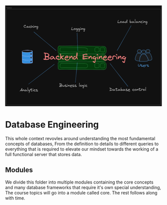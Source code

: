 ![The Backend - Backend Engineering - Banner](../assets/backend/backend.png)  

# Database Engineering

This whole context revovles around understanding the most fundamental concepts of databases, From the definition to details to different queries to everything that is required to elevate our mindset towards the working of a full functional server that stores data.

## Modules 

We divide this folder into multiple modules containing the core concepts and many database frameworks that require it's own special understanding, The course topics will go into a module called core. The rest follows along with time.
